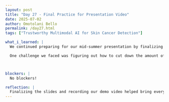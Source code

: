```yaml
---
layout: post
title: "Day 27 - Final Practice for Presentation Video"
date: 2025-07-02
author: Omotolani Bello
permalink: /day27.html
tags: ["Trustworthy Multimodal AI for Skin Cancer Detection"]

what_i_learned: |
  We continued preparing for our mid-summer presentation by finalizing our slides, adding images, and making the layout easier to follow. We also recorded our demo video, which ended up being longer than expected, so we spent time trimming it down to fit the time limit. Afterward, we replayed the video and practiced our presentation multiple times to get more comfortable with the flow.

  One challenge we faced was figuring out how to cut down the amount of information without losing important points. It’s something each of us will need to work on individually to make sure we stay within the timeframe and still communicate clearly. Even with the adjustments and practice rounds, we managed to complete everything we planned. It felt like a good step forward.



blockers: |
  No blockers!

reflection: |
  Finalizing the slides and recording our demo video helped bring everything together. Watching the recording made it clear where we needed to cut down and be more concise, which isn’t always easy when there’s a lot to say. Practicing the presentation over and over was tiring, but it showed me what parts I need to work on individually to sound clearer and stay within the time limit. Figuring out what to keep and what to trim is still a work in progress. Still, we got everything we aimed to finish today, and that felt like a solid end to the day.
---
```

